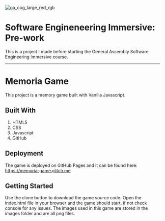 ![ga_cog_large_red_rgb](https://cloud.githubusercontent.com/assets/40461/8183776/469f976e-1432-11e5-8199-6ac91363302b.png)

# Software Engineneering Immersive: Pre-work
This is a project I made before starting the General Assembly Software Engineering Immersive course.

---

# Memoria Game

This project is a memory game built with Vanilla Javascript.

## Built With

1. HTML5
2. CSS
3. Javascript
4. GitHub

## Deployment

The game is deployed on GitHub Pages and it can be found here: https://memoria-game.glitch.me

## Getting Started

Use the clone button to download the game source code. Open the index.html file in your browser and the game should start, if not check console for any issues. The images used in this game are stored in the images folder and are all png files.
